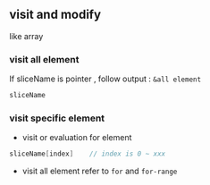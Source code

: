 ##  visit and modify
like array 

###   visit all element
If sliceName is pointer , follow output : `&all element` 
```go
sliceName
```

###   visit specific element
* visit or evaluation for element
```go
sliceName[index]	// index is 0 ~ xxx
```

* visit all element
refer to `for` and `for-range` 
